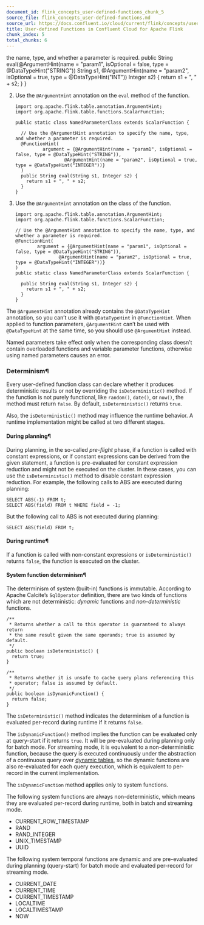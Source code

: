 ```yaml
---
document_id: flink_concepts_user-defined-functions_chunk_5
source_file: flink_concepts_user-defined-functions.md
source_url: https://docs.confluent.io/cloud/current/flink/concepts/user-defined-functions.html
title: User-defined Functions in Confluent Cloud for Apache Flink
chunk_index: 5
total_chunks: 6
---
```


the name, type, and whether a parameter is required.
             public String eval(@ArgumentHint(name = "param1", isOptional = false, type = @DataTypeHint("STRING")) String s1,
                               @ArgumentHint(name = "param2", isOptional = true, type = @DataTypeHint("INT")) Integer s2) {
                 return s1 + ", " + s2;
             }
         }

  2. Use the `@ArgumentHint` annotation on the `eval` method of the function.

         import org.apache.flink.table.annotation.ArgumentHint;
         import org.apache.flink.table.functions.ScalarFunction;

         public static class NamedParameterClass extends ScalarFunction {

           // Use the @ArgumentHint annotation to specify the name, type, and whether a parameter is required.
           @FunctionHint(
                   argument = {@ArgumentHint(name = "param1", isOptional = false, type = @DataTypeHint("STRING")),
                           @ArgumentHint(name = "param2", isOptional = true, type = @DataTypeHint("INTEGER"))}
           )
           public String eval(String s1, Integer s2) {
             return s1 + ", " + s2;
           }
         }

  3. Use the `@ArgumentHint` annotation on the class of the function.

         import org.apache.flink.table.annotation.ArgumentHint;
         import org.apache.flink.table.functions.ScalarFunction;

         // Use the @ArgumentHint annotation to specify the name, type, and whether a parameter is required.
         @FunctionHint(
                 argument = {@ArgumentHint(name = "param1", isOptional = false, type = @DataTypeHint("STRING")),
                         @ArgumentHint(name = "param2", isOptional = true, type = @DataTypeHint("INTEGER"))}
         )
         public static class NamedParameterClass extends ScalarFunction {

           public String eval(String s1, Integer s2) {
             return s1 + ", " + s2;
           }
         }

The `@ArgumentHint` annotation already contains the `@DataTypeHint` annotation, so you can’t use it with `@DataTypeHint` in `@FunctionHint`. When applied to function parameters, `@ArgumentHint` can’t be used with `@DataTypeHint` at the same time, so you should use `@ArgumentHint` instead.

Named parameters take effect only when the corresponding class doesn’t contain overloaded functions and variable parameter functions, otherwise using named parameters causes an error.

### Determinism¶

Every user-defined function class can declare whether it produces deterministic results or not by overriding the `isDeterministic()` method. If the function is not purely functional, like `random()`, `date()`, or `now()`, the method must return `false`. By default, `isDeterministic()` returns `true`.

Also, the `isDeterministic()` method may influence the runtime behavior. A runtime implementation might be called at two different stages.

#### During planning¶

During planning, in the so-called _pre-flight_ phase, if a function is called with constant expressions, or if constant expressions can be derived from the given statement, a function is pre-evaluated for constant expression reduction and might not be executed on the cluster. In these cases, you can use the `isDeterministic()` method to disable constant expression reduction. For example, the following calls to ABS are executed during planning:

    SELECT ABS(-1) FROM t;
    SELECT ABS(field) FROM t WHERE field = -1;

But the following call to ABS is not executed during planning:

    SELECT ABS(field) FROM t;

#### During runtime¶

If a function is called with non-constant expressions or `isDeterministic()` returns `false`, the function is executed on the cluster.

#### System function determinism¶

The determinism of system (built-in) functions is immutable. According to Apache Calcite’s `SqlOperator` definition, there are two kinds of functions which are not deterministic: _dynamic_ functions and _non-deterministic_ functions.

    /**
     * Returns whether a call to this operator is guaranteed to always return
     * the same result given the same operands; true is assumed by default.
     */
    public boolean isDeterministic() {
      return true;
    }

    /**
     * Returns whether it is unsafe to cache query plans referencing this
     * operator; false is assumed by default.
     */
    public boolean isDynamicFunction() {
      return false;
    }

The `isDeterministic()` method indicates the determinism of a function is evaluated per-record during runtime if it returns `false`.

The `isDynamicFunction()` method implies the function can be evaluated only at query-start if it returns `true`. It will be pre-evaluated during planning only for batch mode. For streaming mode, it is equivalent to a non-deterministic function, because the query is executed continuously under the abstraction of a continuous query over [dynamic tables](dynamic-tables.html#flink-sql-dynamic-tables), so the dynamic functions are also re-evaluated for each query execution, which is equivalent to per-record in the current implementation.

The `isDynamicFunction` method applies only to system functions.

The following system functions are always non-deterministic, which means they are evaluated per-record during runtime, both in batch and streaming mode.

* CURRENT_ROW_TIMESTAMP
* RAND
* RAND_INTEGER
* UNIX_TIMESTAMP
* UUID

The following system temporal functions are dynamic and are pre-evaluated during planning (query-start) for batch mode and evaluated per-record for streaming mode.

* CURRENT_DATE
* CURRENT_TIME
* CURRENT_TIMESTAMP
* LOCALTIME
* LOCALTIMESTAMP
* NOW
